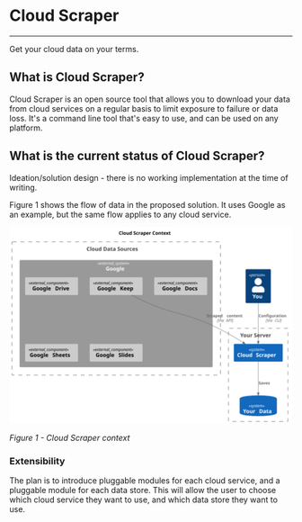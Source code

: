 # Cloud Scraper

---
Get your cloud data on your terms.

## What is Cloud Scraper?

Cloud Scraper is an open source tool that allows you to download your data from cloud services on a regular basis to limit exposure to failure or data loss.
It's a command line tool that's easy to use, and can be used on any platform.

## What is the current status of Cloud Scraper?

Ideation/solution design - there is no working implementation at the time of writing.

Figure 1 shows the flow of data in the proposed solution. It uses Google as an example, but the same flow applies to any cloud service.

![Cloud Scraper context diagram](./diagrams/Context-Cloud_Scraper_Context.svg "Cloud Scraper")

*Figure 1 - Cloud Scraper context*

### Extensibility

The plan is to introduce pluggable modules for each cloud service, and a pluggable module for each data store. This will allow the user to choose which cloud service they want to use, and which data store they want to use.

